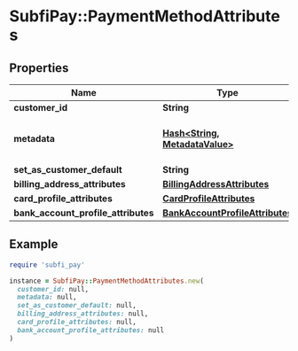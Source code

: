 # SubfiPay::PaymentMethodAttributes

## Properties

| Name | Type | Description | Notes |
| ---- | ---- | ----------- | ----- |
| **customer_id** | **String** |  | [optional] |
| **metadata** | [**Hash&lt;String, MetadataValue&gt;**](MetadataValue.md) | Additional metadata key-value pairs | [optional] |
| **set_as_customer_default** | **String** |  | [optional] |
| **billing_address_attributes** | [**BillingAddressAttributes**](BillingAddressAttributes.md) |  | [optional] |
| **card_profile_attributes** | [**CardProfileAttributes**](CardProfileAttributes.md) |  | [optional] |
| **bank_account_profile_attributes** | [**BankAccountProfileAttributes**](BankAccountProfileAttributes.md) |  | [optional] |

## Example

```ruby
require 'subfi_pay'

instance = SubfiPay::PaymentMethodAttributes.new(
  customer_id: null,
  metadata: null,
  set_as_customer_default: null,
  billing_address_attributes: null,
  card_profile_attributes: null,
  bank_account_profile_attributes: null
)
```

